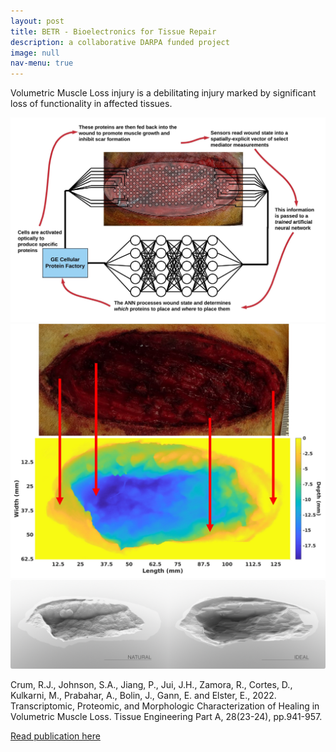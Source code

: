 ```yaml
---
layout: post
title: BETR - Bioelectronics for Tissue Repair
description: a collaborative DARPA funded project
image: null
nav-menu: true
---
```

Volumetric Muscle Loss injury is a debilitating injury marked by significant loss of functionality in affected tissues.

<span class="image main"><img src="assets/images/Smart Bandage Schematic.jpeg" alt="" /></span>
<span class="image main"><img src="assets/images/WoundInstantiation.jpg" alt="" /></span>
<span class="image main"><img src="assets/images/Natural_Ideal.png" alt="" /></span>

Crum, R.J., Johnson, S.A., Jiang, P., Jui, J.H., Zamora, R., Cortes, D., Kulkarni, M., Prabahar, A., 
Bolin, J., Gann, E. and Elster, E., 2022. Transcriptomic, Proteomic, and Morphologic 
Characterization of Healing in Volumetric Muscle Loss. Tissue Engineering Part A, 28(23-24), 
pp.941-957.

<a href="https://pubmed.ncbi.nlm.nih.gov/36039923/">Read publication here</a>

